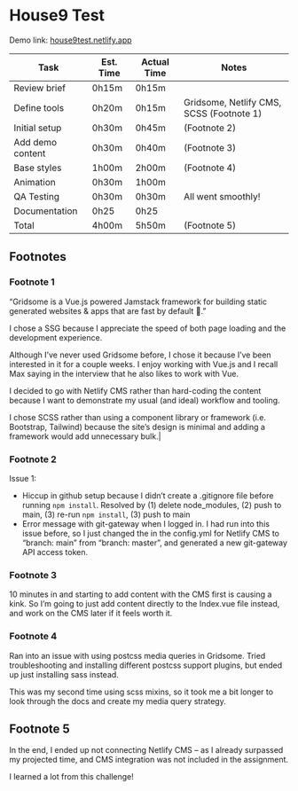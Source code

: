 # House9 Test

Demo link: [house9test.netlify.app](https://house9test.netlify.app)

| Task | Est. Time | Actual Time | Notes |
| ---- | --------- | ----------- | ----- |
|Review brief|0h15m|0h15m||
|Define tools|0h20m|0h15m|Gridsome, Netlify CMS, SCSS (Footnote 1)|
|Initial setup|0h30m|0h45m|(Footnote 2)|
|Add demo content|0h30m|0h40m|(Footnote 3)|
|Base styles|1h00m|2h00m|(Footnote 4)|
|Animation|0h30m|1h00m||
|QA Testing|0h30m|0h30m|All went smoothly!|
|Documentation|0h25|0h25||
|Total|4h00m|5h50m|(Footnote 5)|

## Footnotes

### Footnote 1
“Gridsome is a Vue.js powered Jamstack framework for building static generated websites & apps that are fast by default 🚀.” 

I chose a SSG because I appreciate the speed of both page loading and the development experience. 

Although I’ve never used Gridsome before, I chose it because I’ve been interested in it for a couple weeks. I enjoy working with Vue.js and I recall Max saying in the interview that he also likes to work with Vue.

I decided to go with Netlify CMS rather than hard-coding the content because I want to demonstrate my usual (and ideal) workflow and tooling.

I chose SCSS rather than using a component library or framework (i.e. Bootstrap, Tailwind) because the site’s design is minimal and adding a framework would add unnecessary bulk.|

### Footnote 2
Issue 1:
- Hiccup in github setup because I didn’t create a .gitignore file before running `npm install`. Resolved by (1) delete node_modules, (2) push to main, (3) re-run `npm install`, (3) push to main
- Error message with git-gateway when I logged in. I had run into this issue before, so I just changed the in the config.yml for Netlify CMS to “branch: main” from “branch: master”, and generated a new git-gateway API access token.

### Footnote 3
10 minutes in and starting to add content with the CMS first is causing a kink. So I’m going to just add content directly to the Index.vue file instead, and work on the CMS later if it feels worth it.

### Footnote 4
Ran into an issue with using postcss media queries in Gridsome. Tried troubleshooting and installing different postcss support plugins, but ended up just installing sass instead.

This was my second time using scss mixins, so it took me a bit longer to look through the docs and create my media query strategy.

## Footnote 5
In the end, I ended up not connecting Netlify CMS – as I already surpassed my projected time, and CMS integration was not included in the assignment.

I learned a lot from this challenge!
